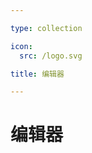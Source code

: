 ```yaml
---

type: collection

icon:
  src: /logo.svg

title: 编辑器

---
```


# 编辑器

<ShowBreadcrumb />

<ShowResources />
